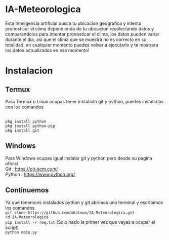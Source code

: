 # IA-Meteorologica

Esta Inteligencia artificial busca tu ubicacion geografica y intenta pronosticar el clima dependiendo de tu ubicacion recolectando datos y comparandolos para intentar pronosticar el clima, los datos pueden variar durante el dia, asi que el clima que se muestra no es correcto en su totalidad, en cualquier momento puedes volver a ejecutarlo y te mostrara los datos actualizados en ese momento!

# Instalacion 

## Termux
Para Termux o Linux ocupas tener instalado git y python, 
puedes instalarlos con los comandos <br><br>

`pkg install python` <br>
`pkg install python-pip` <br>
`pkg install git`

## Windows
Para Windows ocupas igual instalar git y python pero desde su pagina oficial <br>
Git : https://git-scm.com/ <br>
Python : https://www.python.org/ <br>

## Continuemos 
Ya que tenemons instalados python y git abrimos una terminal y escribimos los comandos <br>
`git clone https://github.com/xKatooo/IA-Meteorologica.git` <br>
`cd IA-Meteorologica` <br>
`pip install -r req.txt` (Solo haslo la primer vez que vayas a ocupar el script) <br>
`python main.py`
